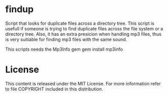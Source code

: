 findup
======

Script that looks for duplicate files across a directory tree. This script is usefull if someone is trying to find
duplicate files across the file system or a directory tree. Also, it has an extra presicion when handling mp3 files,
thus is very suitiable for finding mp3 files with the same sound.

This scripts needs the Mp3Info gem
    gem install mp3info

License
=======
This content is released under the MIT License. For more information refer to file COPYRIGHT included in this distribution.
